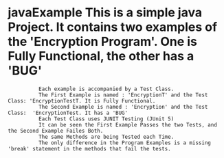 # javaExample  This is a simple java Project. It contains two examples of the 'Encryption Program'. One is Fully Functional, the other has a 'BUG'
              Each example is accompanied by a Test Class.
              The First Example is named : 'EncryptionT' and the Test Class: 'EncryptionTestT. It is Fully Functional.
              The Second Example is named : 'Encryption' and the Test Class:  'EncryptionTest. It has a 'BUG'
              Each Test Class uses JUNIT Testing (JUnit 5)
              It can be seen the First Example Passes the two Tests, and the Second Example Failes Both.
              The same Methods are being Tested each Time.
              The only difference in the Program Examples is a missing 'break' statement in the methods that fail the tests.
